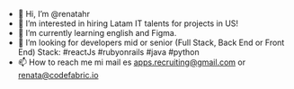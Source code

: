 - 👋 Hi, I’m @renatahr
- 👀 I’m interested in hiring Latam IT talents for projects in US!
- 🌱 I’m currently learning english and Figma.
- 💞️ I’m looking for developers mid or senior (Full Stack, Back End or Front End) Stack: #reactJs #rubyonrails #java #python
- 📫 How to reach me  mi mail  es apps.recruiting@gmail.com or renata@codefabric.io

<!---
renatahr/renatahr is a ✨ special ✨ repository because its `README.md` (this file) appears on your GitHub profile.
You can click the Preview link to take a look at your changes.
--->

